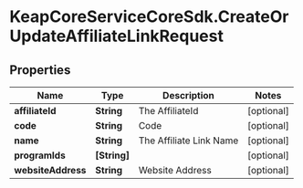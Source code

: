 # KeapCoreServiceCoreSdk.CreateOrUpdateAffiliateLinkRequest

## Properties

Name | Type | Description | Notes
------------ | ------------- | ------------- | -------------
**affiliateId** | **String** | The AffiliateId | [optional] 
**code** | **String** | Code | [optional] 
**name** | **String** | The Affiliate Link Name | [optional] 
**programIds** | **[String]** |  | [optional] 
**websiteAddress** | **String** | Website Address | [optional] 


